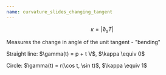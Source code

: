 ```yaml
---
name: curvature_slides_changing_tangent
---
```


$$
\kappa = \lvert \partial_s T\rvert
$$

<p div class="fragment">
Measures the change in angle of the unit tangent - "bending"
</p>

<p div class="fragment">
Straight line: $\gamma(t) = p + t V$, $\kappa \equiv 0$
</p>

<p div class="fragment">
Circle: $\gamma(t) = r(\cos t, \sin t)$, $\kappa \equiv 1$
</p>
